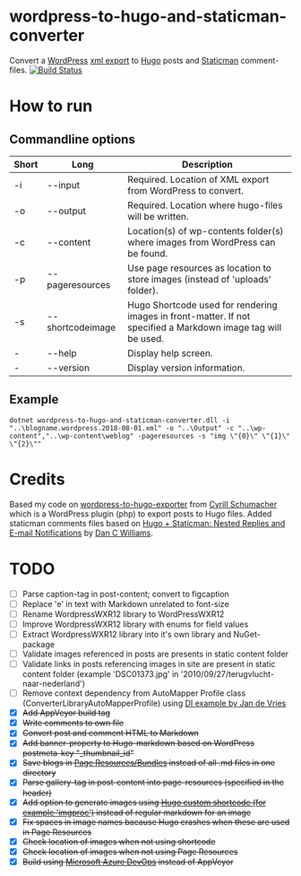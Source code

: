 # wordpress-to-hugo-and-staticman-converter
Convert a [WordPress][1] [xml export][2] to [Hugo][3] posts and [Staticman][4] comment-files.
[![Build Status](https://xs4free.visualstudio.com/WordPress%20to%20Hugo%20and%20Staticman%20converter/_apis/build/status/WordPress-to-Hugo-converter-CI)](https://xs4free.visualstudio.com/WordPress%20to%20Hugo%20and%20Staticman%20converter/_build/latest?definitionId=1)

# How to run
## Commandline options

Short | Long | Description
------|------|------------
-i | --input             |Required. Location of XML export from WordPress to convert.
-o | --output            |Required. Location where hugo-files will be written.
-c | --content           |Location(s) of wp-contents folder(s) where images from WordPress can be found.
-p | --pageresources     |Use page resources as location to store images (instead of 'uploads' folder).
-s | --shortcodeimage    |Hugo Shortcode used for rendering images in front-matter. If not specified a Markdown image tag will be used.
- | --help                |Display help screen.
- |--version              |Display version information.

## Example
`dotnet wordpress-to-hugo-and-staticman-converter.dll -i "..\blogname.wordpress.2018-08-01.xml" -o "..\Output" -c "..\wp-content","..\wp-content\weblog" -pageresources -s "img \"{0}\" \"{1}\"  \"{2}\""`

# Credits
Based my code on [wordpress-to-hugo-exporter][5] from [Cyrill Schumacher][6] which is a WordPress plugin (php) to export posts to Hugo files.
Added staticman comments files based on [Hugo + Staticman: Nested Replies and E-mail Notifications][7] by [Dan C Williams][8]. 

# TODO
- [ ] Parse caption-tag in post-content; convert to figcaption
- [ ] Replace '<span style="font-size: 13.3333px;">e</span>' in text with Markdown unrelated to font-size
- [ ] Rename WordpressWXR12 library to WordPressWXR12 
- [ ] Improve WordpressWXR12 library with enums for field values
- [ ] Extract WordpressWXR12 library into it's own library and NuGet-package
- [ ] Validate images referenced in posts are presents in static content folder
- [ ] Validate links in posts referencing images in site are present in static content folder (example 'DSC01373.jpg' in '2010/09/27/terugvlucht-naar-nederland')
- [ ] Remove context dependency from AutoMapper Profile class (ConverterLibraryAutoMapperProfile) using [DI example by Jan de Vries][11]
- [x] ~~Add AppVeyor build tag~~
- [x] ~~Write comments to own file~~
- [x] ~~Convert post and comment HTML to Markdown~~
- [x] ~~Add banner-property to Hugo-markdown based on WordPress postmeta-key "_thumbnail_id"~~
- [x] ~~Save blogs in [Page Resources/Bundles][9] instead of all .md files in one directory~~
- [x] ~~Parse gallery-tag in post-content into page-resources (specified in the header)~~ 
- [x] ~~Add option to generate images using [Hugo custom shortcode (for example 'imgproc')][12] instead of regular markdown for an image~~
- [x] ~~Fix spaces in image names bacause Hugo crashes when these are used in Page Resources~~
- [x] ~~Check location of images when not using shortcode~~
- [x] ~~Check location of images when not using Page Resources~~
- [x] ~~Build using [Microsoft Azure DevOps][10] instead of AppVeyor~~

[1]: https://wordpress.com/
[2]: https://en.support.wordpress.com/export/
[3]: https://gohugo.io/
[4]: https://staticman.net
[5]: https://github.com/SchumacherFM/wordpress-to-hugo-exporter
[6]: https://twitter.com/SchumacherFM
[7]: https://networkhobo.com/2017/12/30/hugo---staticman-nested-replies-and-e-mail-notifications/
[8]: http://twitter.com/dancwilliams
[9]: https://regisphilibert.com/blog/2018/01/hugo-page-resources-and-how-to-use-them/
[10]: https://azure.microsoft.com/services/devops/
[11]: https://jan-v.nl/post/using-dependency-injection-in-your-automapper-profile
[12]: https://gohugo.io/about/new-in-032/